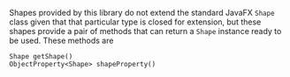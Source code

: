 Shapes provided by this library do not extend the standard JavaFX `Shape` class given that that particular type 
is closed for extension, but these shapes provide a pair of methods that can return a `Shape` instance ready to 
be used. These methods are

```
Shape getShape()
ObjectProperty<Shape> shapeProperty()
```